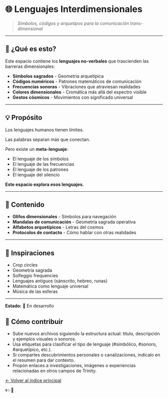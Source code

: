 # 🌐 Lenguajes Interdimensionales

> *Símbolos, códigos y arquetipos para la comunicación trans-dimensional*

---

## 🎯 ¿Qué es esto?

Este espacio contiene los **lenguajes no-verbales** que trascienden las barreras dimensionales:

- **Símbolos sagrados** - Geometría arquetípica
- **Códigos numéricos** - Patrones matemáticos de comunicación
- **Frecuencias sonoras** - Vibraciones que atraviesan realidades
- **Colores dimensionales** - Cromática más allá del espectro visible
- **Gestos cósmicos** - Movimientos con significado universal

---

## 💡 Propósito

Los lenguajes humanos tienen límites.

Las palabras separan más que conectan.

Pero existe un **meta-lenguaje**:
- El lenguaje de los símbolos
- El lenguaje de las frecuencias
- El lenguaje de los patrones
- El lenguaje del silencio

**Este espacio explora esos lenguajes.**

---

## 🔮 Contenido

- **Glifos dimensionales** - Símbolos para navegación
- **Mandalas de comunicación** - Geometría sagrada operativa
- **Alfabetos arquetípicos** - Letras del cosmos
- **Protocolos de contacto** - Cómo hablar con otras realidades

---

## 🌊 Inspiraciones

- Crop circles
- Geometría sagrada
- Solfeggio frequencies
- Lenguajes antiguos (sánscrito, hebreo, runas)
- Matemática como lenguaje universal
- Música de las esferas

---

**Estado:** 🔄 En desarrollo

## 🤝 Cómo contribuir

- Sube nuevos archivos siguiendo la estructura actual: título, descripción y ejemplos visuales o sonoros.
- Usa etiquetas para clasificar el tipo de lenguaje (#simbólico, #sonoro, #arquetípico, etc.).
- Si compartes descubrimientos personales o canalizaciones, indícalo en el resumen para dar contexto.
- Propón enlaces a investigaciones, imágenes o experiencias relacionadas en otros campos de Trinity.

[← Volver al índice principal](../README.md)

🌀✨💙

